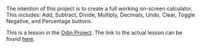 The intention of this project is to create a full working on-screen calculator. This includes: Add, Subtract, Divide, Multiply, Decimals, Undo, Clear, Toggle Negative, and Percentage buttons.

This is a lesson in the <a href="https://www.theodinproject.com/about">Odin Project</a>. The link to the actual lesson can be found <a href="https://www.theodinproject.com/lessons/foundations-calculator">here</a>.